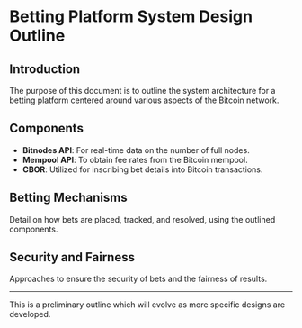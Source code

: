 # Betting Platform System Design Outline

## Introduction
The purpose of this document is to outline the system architecture for a betting platform centered around various aspects of the Bitcoin network.

## Components
- **Bitnodes API**: For real-time data on the number of full nodes.
- **Mempool API**: To obtain fee rates from the Bitcoin mempool.
- **CBOR**: Utilized for inscribing bet details into Bitcoin transactions.

## Betting Mechanisms
Detail on how bets are placed, tracked, and resolved, using the outlined components.

## Security and Fairness
Approaches to ensure the security of bets and the fairness of results.

---
This is a preliminary outline which will evolve as more specific designs are developed.